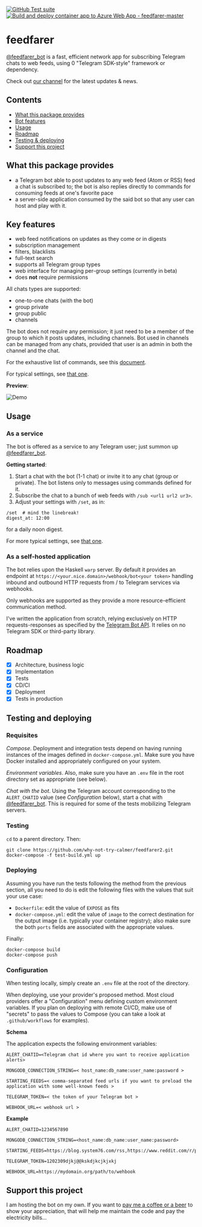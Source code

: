 [![GitHub Test suite](https://github.com/why-not-try-calmer/feedfarer2/actions/workflows/test.yml/badge.svg?branch=master)](https://github.com/why-not-try-calmer/feedfarer2/actions/workflows/test.yml) [![Build and deploy container app to Azure Web App - feedfarer-master](https://github.com/why-not-try-calmer/feedfarer2/actions/workflows/build-then-push.yml/badge.svg?branch=master)](https://github.com/why-not-try-calmer/feedfarer2/actions/workflows/build-then-push.yml)

# feedfarer

[@feedfarer_bot](https://t.me/feedfarer_bot) is a fast, efficient network app for subscribing Telegram chats to web feeds, using 0 "Telegram SDK-style" framework or dependency.

Check out [our channel](https://t.me/feedfarer) for the latest updates & news.

## Contents
- [What this package provides](#what-this-package-provides)
- [Bot features](#key-features)
- [Usage](#usage)
- [Roadmap](#roadmap)
- [Testing & deploying](#testing-and-deploying)
- [Support this project](#support-this-project)

## What this package provides
- a Telegram bot able to post updates to any web feed (Atom or RSS) feed a chat is subscribed to; the bot is also replies directly to commands for consuming feeds at one's favorite pace
- a server-side application consumed by the said bot so that any user can host and play with it.

## Key features
- web feed notifications on updates as they come or in digests
- subscription management
- filters, blacklists
- full-text search
- supports all Telegram group types
- web interface for managing per-group settings (currently in beta)
- does __not__ require permissions

All chats types are supported:
- one-to-one chats (with the bot)
- group private
- group public
- channels

The bot does not require any permission; it just need to be a member of the group to which it posts updates, including channels. Bot used in channels can be managed from any chats, provided that user is an admin in both the channel and the chat.

For the exhaustive list of commands, see this [document](https://github.com/why-not-try-calmer/feedfarer2/blob/master/COMMANDS.md).

For typical settings, see [that one](https://github.com/why-not-try-calmer/feedfarer2/blob/master/SETTINGS_EXAMPLES.md).

__Preview__:

![Demo](../assets/demo.gif?raw=true)

## Usage

### As a service
The bot is offered as a service to any Telegram user; just summon up [@feedfarer_bot](https://t.me/feedfarer_bot).

__Getting started__:

1. Start a chat with the bot (1-1 chat) or invite it to any chat (group or private). The bot listens only to messages using commands defined for it.
2. Subscribe the chat to a bunch of web feeds with `/sub <url1 url2 ur3>`.
3. Adjust your settings with `/set`, as in:

```
/set  # mind the linebreak!
digest_at: 12:00 
```
for a daily noon digest.

For more typical settings, see [that one](https://github.com/why-not-try-calmer/feedfarer2/blob/master/SETTINGS_EXAMPLES.md).

### As a self-hosted application 

The bot relies upon the Haskell `warp` server. By default it provides an endpoint at `https://<your.nice.domain>/webhook/bot<your token>` handling inbound and outbound HTTP requests from / to Telegram services via webhooks.

Only webhooks are supported as they provide a more resource-efficient communication method. 

I've written the application from scratch, relying exclusively on HTTP requests-responses as specified by the [Telegram Bot API](https://core.telegram.org/bots/api). It relies on no Telegram SDK or third-party library.

## Roadmap
- [x] Architecture, business logic
- [x] Implementation
- [x] Tests
- [x] CD/CI
- [x] Deployment
- [x] Tests in production

## Testing and deploying

### Requisites

_Compose_. Deployment and integration tests depend on having running instances of the images defined in `docker-compose.yml`. Make sure you have Docker installed and appropriately configured on your system. 

_Environment variables_. Also, make sure you have an `.env` file in the root directory set as appropriate (see below).

_Chat with the bot_. Using the Telegram account corresponding to the `ALERT_CHATID` value (see _Configuration_ below), start a chat with [@feedfarer_bot](https://t.me/feedfarer_bot). This is required for some of the tests mobilizing Telegram servers.

### Testing 

`cd` to a parent directory. Then:
```
git clone https://github.com/why-not-try-calmer/feedfarer2.git
docker-compose -f test-build.yml up
```

### Deploying

Assuming you have run the tests following the method from the previous section, all you need to do is edit the following files with the values that suit your use case:

- `Dockerfile`: edit the value of `EXPOSE` as fits
- `docker-compose.yml`: edit the value of `image` to the correct destination for the output image (i.e. typically your container registry); also make sure the both `ports` fields are associated with the appropriate values.

Finally:

```
docker-compose build
docker-compose push
```

### Configuration

When testing locally, simply create an `.env` file at the root of the directory.

When deploying, use your provider's proposed method. Most cloud providers offer a "Configuration" menu defining custom environment variables. If you plan on deploying with remote CI/CD, make use of "secrets" to pass the values to Compose (you can take a look at `.github/workflows` for examples).

__Schema__

The application expects the following environment variables:
```
ALERT_CHATID=<Telegram chat id where you want to receive application alerts>

MONGODB_CONNECTION_STRING=< host_name:db_name:user_name:password >

STARTING_FEEDS=< comma-separated feed urls if you want to preload the application with some well-known feeds >

TELEGRAM_TOKEN=< the token of your Telegram bot >

WEBHOOK_URL=< webhook url >
```

__Example__
```
ALERT_CHATID=1234567890

MONGODB_CONNECTION_STRING=<host_name:db_name:user_name:password>

STARTING_FEEDS=https://blog.system76.com/rss,https://www.reddit.com/r/pop_os.rss

TELEGRAM_TOKEN=1202309djkj@@kskdjkcjkjxkj

WEBHOOK_URL=https://mydomain.org/path/to/wehbook

```

## Support this project
I am hosting the bot on my own. If you want to [pay me a coffee or a beer](https://www.buymeacoffee.com/WhyNotTryCalmer) to show your appreciation, that will help me maintain the code and pay the electricity bills...
